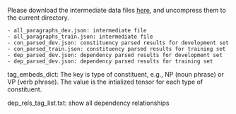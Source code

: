 Please download the intermediate data files [here](https://drive.google.com/file/d/1koPrjS7zfrX74YLdysE_9Jyxh9VcttLh/view?usp=sharing), and uncompress them to the current directory.

```
- all_paragraphs_dev.json: intermediate file
- all_paragraphs_train.json: intermediate file
- con_parsed_dev.json: constituency parsed results for development set
- con_parsed_train.json: constituency parsed results for training set
- dep_parsed_dev.json: dependency parsed results for development set
- dep_parsed_dev.json: dependency parsed results for training set
```

tag_embeds_dict: The key is type of constituent, e.g., NP (noun phrase) or VP (verb phrase). The value is the intialized tensor for each type of constituent.

dep_rels_tag_list.txt: show all dependency relationships 
